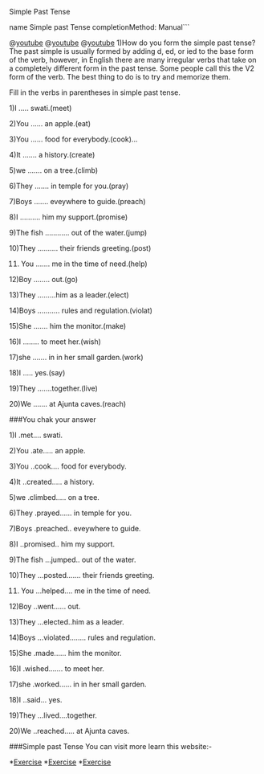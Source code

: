 Simple Past Tense

name Simple past Tense
completionMethod: Manual```

@[youtube](-vlx-7hyJf4)
@[youtube](y0VTP7https)
@[youtube](OxyQRx9cUTA)
1)How do you form the simple past tense?
The past simple is usually formed by adding d, ed, or ied to the base form of the verb, however, in English there are many irregular verbs that take on a completely different form in the past tense. Some people call this the V2 form of the verb. The best thing to do is to try and memorize them.

Fill in the verbs in parentheses in simple past tense.

1)I ..... swati.(meet)

2)You ...... an apple.(eat)

3)You ...... food for everybody.(cook)...

4)It ....... a history.(create)

5)we ....... on a tree.(climb)

6)They ....... in temple for you.(pray)

7)Boys ....... eveywhere to guide.(preach)

8)I .......... him my support.(promise)

9)The fish ............ out of the water.(jump)

10)They .......... their friends greeting.(post)

11) You ....... me in the time of need.(help)

12)Boy ........ out.(go)

13)They .........him as a leader.(elect)

14)Boys ........... rules and regulation.(violat)

15)She ....... him the monitor.(make)

16)I ........ to meet her.(wish)

17)she ....... in in her small garden.(work)

18)I ..... yes.(say)

19)They .......together.(live)

20)We ....... at Ajunta caves.(reach)

###You chak your answer

1)I .met.... swati.

2)You .ate..... an apple.

3)You ..cook.... food for everybody.

4)It ..created..... a history.

5)we .climbed..... on a tree.

6)They .prayed...... in temple for you.

7)Boys .preached.. eveywhere to guide.

8)I ..promised.. him my support.

9)The fish ...jumped.. out of the water.

10)They ...posted....... their friends greeting.

11) You ...helped.... me in the time of need.

12)Boy ..went...... out.

13)They ...elected..him as a leader.

14)Boys ...violated........ rules and regulation.

15)She .made...... him the monitor.

16)I .wished....... to meet her.

17)she .worked...... in in her small garden.

18)I ..said... yes.

19)They ...lived....together.

20)We ..reached..... at Ajunta caves.

###Simple past Tense
You can visit more learn this website:-

*[Exercise](https://www.englishgrammar.org/simple-tense-exercise/)
*[Exercise](https://www.myenglishpages.com/site_php_files/grammar-exercise-simple-past.php)
*[Exercise](https://www.easypacelearning.com/pdf/tense2.pdf)
